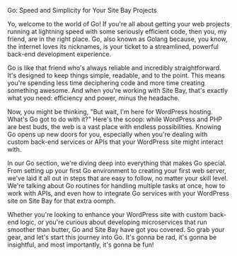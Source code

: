 Go: Speed and Simplicity for Your Site Bay Projects

Yo, welcome to the world of Go! If you're all about getting your web projects running at lightning speed with some seriously efficient code, then you, my friend, are in the right place. Go, also known as Golang because, you know, the internet loves its nicknames, is your ticket to a streamlined, powerful back-end development experience.

Go is like that friend who's always reliable and incredibly straightforward. It's designed to keep things simple, readable, and to the point. This means you're spending less time deciphering code and more time creating something awesome. And when you're working with Site Bay, that's exactly what you need: efficiency and power, minus the headache.

Now, you might be thinking, "But wait, I'm here for WordPress hosting. What's Go got to do with it?" Here's the scoop: while WordPress and PHP are best buds, the web is a vast place with endless possibilities. Knowing Go opens up new doors for you, especially when you're dealing with custom back-end services or APIs that your WordPress site might interact with.

In our Go section, we're diving deep into everything that makes Go special. From setting up your first Go environment to creating your first web server, we've laid it all out in steps that are easy to follow, no matter your skill level. We're talking about Go routines for handling multiple tasks at once, how to work with APIs, and even how to integrate Go services with your WordPress site on Site Bay for that extra oomph.

Whether you're looking to enhance your WordPress site with custom back-end logic, or you're curious about developing microservices that run smoother than butter, Go and Site Bay have got you covered. So grab your gear, and let's start this journey into Go. It's gonna be rad, it's gonna be insightful, and most importantly, it's gonna be fun!